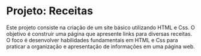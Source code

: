 # Projeto: Receitas
Este projeto consiste na criação de um site básico utilizando HTML e Css. O objetivo é construir uma página que apresente links para diversas receitas. O foco é desenvolver habilidades fundamentais em HTML e Css para praticar a organização e apresentação de informações em uma página web.
